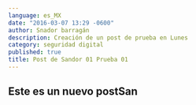 ```yaml
---
language: es_MX
date: "2016-03-07 13:29 -0600"
author: Snador barragán
description: Creación de un post de prueba en Lunes
category: seguridad digital
published: true
title: Post de Sandor 01 Prueba 01
---
```


## Este es un nuevo postSan
